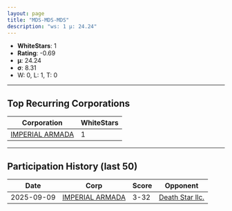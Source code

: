 ```yaml
---
layout: page
title: "MDS-MDS-MDS"
description: "ws: 1 μ: 24.24"
---
```

- **WhiteStars**: 1
- **Rating**: -0.69
- **μ**: 24.24  
- **σ**: 8.31
- W: 0, L: 1, T: 0

---

## Top Recurring Corporations

| Corporation | WhiteStars |
| --- | --- |
| [IMPERIAL ARMADA](https://ws.tsl.rocks/corp/54b8724d96e9c022ab2907e45bead9f5b45b02fca093dc0fe5827f14644b2663/) | 1 |

---

## Participation History (last 50)

| Date | Corp | Score | Opponent |
| --- | --- | --- | --- |
| 2025-09-09 | [IMPERIAL ARMADA](https://ws.tsl.rocks/corp/54b8724d96e9c022ab2907e45bead9f5b45b02fca093dc0fe5827f14644b2663/) | 3-32 | [Death Star llc\.](https://ws.tsl.rocks/corp/3dd4906939827fa7537a3e95f8d75948c06b75a98f3c4aab253ea79857d2ce81/) |